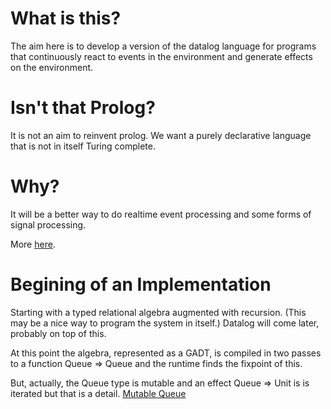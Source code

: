 # What is this?

The aim here is to develop a version of the datalog language for programs that continuously react to events in the environment and generate effects on the environment.  

# Isn't that Prolog?

It is not an aim to reinvent prolog. We want a purely declarative language that is not in itself Turing complete.

# Why?

It will be a better way to do realtime event processing and some forms of signal processing. 

More [here](language.md).

# Begining of an Implementation

Starting with a typed relational algebra augmented with recursion. (This may be a nice way to program the system in itself.)  Datalog will come later, probably on top of this.

At this point the algebra, represented as a GADT, is compiled in two passes to a function Queue => Queue and the runtime finds the fixpoint of this.  

But, actually, the Queue type is mutable and an effect Queue => Unit is is iterated but that is a detail. [Mutable Queue](queue.md)






